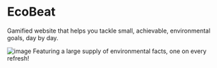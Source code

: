 # EcoBeat
Gamified website that helps you tackle small, achievable, environmental goals, 
day by day.

![image](https://user-images.githubusercontent.com/55062649/141241776-b7474995-52c1-473a-9b92-910a726cc8dc.png)
Featuring a large supply of environmental facts, one on every refresh!
